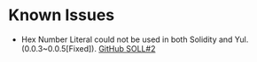 [//]: # (SPDX-License-Identifier: Apache-2.0 WITH LLVM-exception)
# Known Issues

* Hex Number Literal could not be used in both Solidity and Yul. (0.0.3~0.0.5[Fixed]). [GitHub SOLL#2](https://github.com/second-state/SOLL/issues/2)
